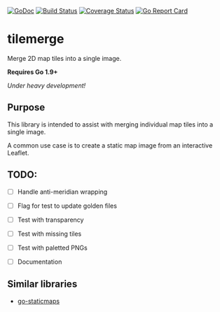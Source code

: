 [![GoDoc](https://godoc.org/github.com/brendan-ward/tilemerge?status.svg)](https://godoc.org/github.com/brendan-ward/tilemerge)
[![Build Status](https://travis-ci.org/brendan-ward/tilemerge.svg?branch=master)](https://travis-ci.org/brendan-ward/tilemerge)
[![Coverage Status](https://coveralls.io/repos/github/brendan-ward/tilemerge/badge.svg?branch=master)](https://coveralls.io/github/brendan-ward/tilemerge?branch=master)
[![Go Report Card](https://goreportcard.com/badge/github.com/brendan-ward/tilemerge)](https://goreportcard.com/report/github.com/brendan-ward/tilemerge)

# tilemerge
Merge 2D map tiles into a single image.

**Requires Go 1.9+**

*Under heavy development!*

## Purpose
This library is intended to assist with merging individual map tiles into a single image.

A common use case is to create a static map image from an interactive Leaflet.


## TODO:
* [ ] Handle anti-meridian wrapping
* [ ] Flag for test to update golden files
* [ ] Test with transparency
* [ ] Test with missing tiles
* [ ] Test with paletted PNGs
* [ ] Documentation



## Similar libraries
* [go-staticmaps](https://github.com/flopp/go-staticmaps)
